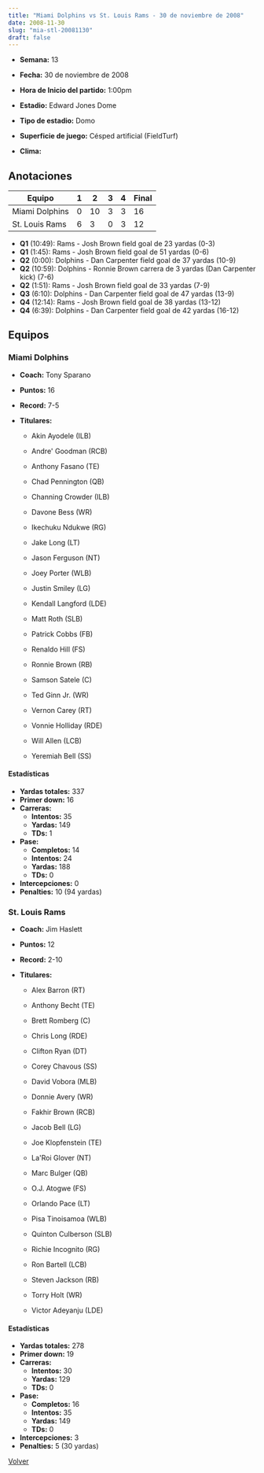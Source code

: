 ```yaml
---
title: "Miami Dolphins vs St. Louis Rams - 30 de noviembre de 2008"
date: 2008-11-30
slug: "mia-stl-20081130"
draft: false
---
```


* **Semana:** 13
* **Fecha:** 30 de noviembre de 2008

* **Hora de Inicio del partido:** 1:00pm
* **Estadio:** Edward Jones Dome
* **Tipo de estadio:** Domo
* **Superficie de juego:** Césped artificial (FieldTurf)
* **Clima:** 





## Anotaciones
| Equipo | 1 | 2 | 3 | 4 | Final |
|--------|---|---|---|---|-------|
| Miami Dolphins  | 0 | 10 | 3 | 3  | 16 |
| St. Louis Rams  | 6 | 3 | 0 | 3  | 12 |
* **Q1** (10:49): Rams - Josh Brown field goal de 23 yardas (0-3)
* **Q1** (1:45): Rams - Josh Brown field goal de 51 yardas (0-6)
* **Q2** (0:00): Dolphins - Dan Carpenter field goal de 37 yardas (10-9)
* **Q2** (10:59): Dolphins - Ronnie Brown carrera de 3 yardas (Dan Carpenter kick) (7-6)
* **Q2** (1:51): Rams - Josh Brown field goal de 33 yardas (7-9)
* **Q3** (6:10): Dolphins - Dan Carpenter field goal de 47 yardas (13-9)
* **Q4** (12:14): Rams - Josh Brown field goal de 38 yardas (13-12)
* **Q4** (6:39): Dolphins - Dan Carpenter field goal de 42 yardas (16-12)


## Equipos


### Miami Dolphins
* **Coach:** Tony Sparano
* **Puntos:** 16
* **Record:** 7-5
* **Titulares:** 

  * Akin Ayodele (ILB) 

  * Andre' Goodman (RCB) 

  * Anthony Fasano (TE) 

  * Chad Pennington (QB) 

  * Channing Crowder (ILB) 

  * Davone Bess (WR) 

  * Ikechuku Ndukwe (RG) 

  * Jake Long (LT) 

  * Jason Ferguson (NT) 

  * Joey Porter (WLB) 

  * Justin Smiley (LG) 

  * Kendall Langford (LDE) 

  * Matt Roth (SLB) 

  * Patrick Cobbs (FB) 

  * Renaldo Hill (FS) 

  * Ronnie Brown (RB) 

  * Samson Satele (C) 

  * Ted Ginn Jr. (WR) 

  * Vernon Carey (RT) 

  * Vonnie Holliday (RDE) 

  * Will Allen (LCB) 

  * Yeremiah Bell (SS) 

#### Estadísticas
* **Yardas totales:** 337
* **Primer down:** 16
* **Carreras:**
  * **Intentos:** 35
  * **Yardas:** 149
  * **TDs:** 1
* **Pase:**
  * **Completos:** 14
  * **Intentos:** 24
  * **Yardas:** 188
  * **TDs:** 0
* **Intercepciones:** 0
* **Penalties:** 10 (94 yardas)

### St. Louis Rams
* **Coach:** Jim Haslett
* **Puntos:** 12
* **Record:** 2-10
* **Titulares:** 

  * Alex Barron (RT) 

  * Anthony Becht (TE) 

  * Brett Romberg (C) 

  * Chris Long (RDE) 

  * Clifton Ryan (DT) 

  * Corey Chavous (SS) 

  * David Vobora (MLB) 

  * Donnie Avery (WR) 

  * Fakhir Brown (RCB) 

  * Jacob Bell (LG) 

  * Joe Klopfenstein (TE) 

  * La'Roi Glover (NT) 

  * Marc Bulger (QB) 

  * O.J. Atogwe (FS) 

  * Orlando Pace (LT) 

  * Pisa Tinoisamoa (WLB) 

  * Quinton Culberson (SLB) 

  * Richie Incognito (RG) 

  * Ron Bartell (LCB) 

  * Steven Jackson (RB) 

  * Torry Holt (WR) 

  * Victor Adeyanju (LDE) 

#### Estadísticas
* **Yardas totales:** 278
* **Primer down:** 19
* **Carreras:**
  * **Intentos:** 30
  * **Yardas:** 129
  * **TDs:** 0
* **Pase:**
  * **Completos:** 16
  * **Intentos:** 35
  * **Yardas:** 149
  * **TDs:** 0
* **Intercepciones:** 3
* **Penalties:** 5 (30 yardas)


[Volver](/historia/2008)
